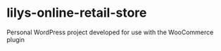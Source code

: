 # lilys-online-retail-store
Personal WordPress project developed for use with the WooCommerce plugin
